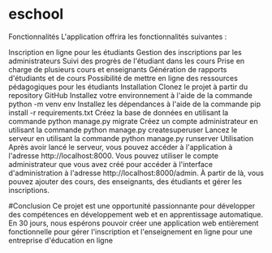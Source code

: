 # eschool
Fonctionnalités
L'application offrira les fonctionnalités suivantes :

Inscription en ligne pour les étudiants
Gestion des inscriptions par les administrateurs
Suivi des progrès de l'étudiant dans les cours
Prise en charge de plusieurs cours et enseignants
Génération de rapports d'étudiants et de cours
Possibilité de mettre en ligne des ressources pédagogiques pour les étudiants
Installation
Clonez le projet à partir du repository GitHub
Installez votre environnement à l'aide de la commande python -m venv env
Installez les dépendances à l'aide de la commande pip install -r requirements.txt
Créez la base de données en utilisant la commande python manage.py migrate
Créez un compte administrateur en utilisant la commande python manage.py createsuperuser
Lancez le serveur en utilisant la commande python manage.py runserver
Utilisation
Après avoir lancé le serveur, vous pouvez accéder à l'application à l'adresse http://localhost:8000.
Vous pouvez utiliser le compte administrateur que vous avez créé pour accéder à l'interface d'administration à l'adresse http://localhost:8000/admin.
À partir de là, vous pouvez ajouter des cours, des enseignants, des étudiants et gérer les inscriptions.

#Conclusion
Ce projet est une opportunité passionnante pour développer des compétences en développement web et en apprentissage automatique.
En 30 jours, nous espérons pouvoir créer une application web entièrement fonctionnelle pour gérer l'inscription et
l'enseignement en ligne pour une entreprise d'éducation en ligne
